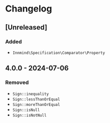 # Changelog

## [Unreleased]

### Added

- `Innmind\Specification\Comparator\Property`

## 4.0.0 - 2024-07-06

### Removed

- `Sign::inequality`
- `Sign::lessThanOrEqual`
- `Sign::moreThanOrEqual`
- `Sign::isNull`
- `Sign::isNotNull`
